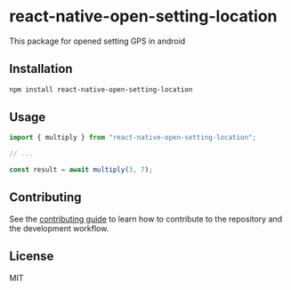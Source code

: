 # react-native-open-setting-location

This package for opened setting GPS in android

## Installation

```sh
npm install react-native-open-setting-location
```

## Usage

```js
import { multiply } from "react-native-open-setting-location";

// ...

const result = await multiply(3, 7);
```

## Contributing

See the [contributing guide](CONTRIBUTING.md) to learn how to contribute to the repository and the development workflow.

## License

MIT
